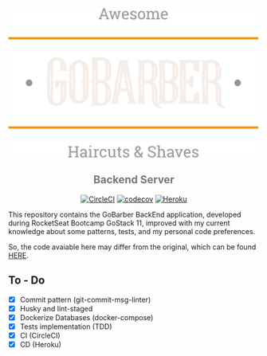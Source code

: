 <div align="center">
<img src="./logo.svg" height="300" />

<h2 style="color:#777">Backend Server</h2>

[![CircleCI][circleci-img]][circleci-url]
[![codecov][codecov-badge]][codecov-badge-url]
[![Heroku][heroku-badge]][heroku-badge-url]


</div>

This repository contains the GoBarber BackEnd application, developed during RocketSeat Bootcamp GoStack 11, improved with my current knowledge about some patterns, tests, and my personal code preferences.

So, the code avaiable here may differ from the original, which can be found [HERE][gobarber-rocketseat].

## To - Do

- [x] Commit pattern (git-commit-msg-linter)
- [x] Husky and lint-staged
- [x] Dockerize Databases (docker-compose)
- [x] Tests implementation (TDD)
- [x] CI (CircleCI)
- [x] CD (Heroku)

[gobarber-rocketseat]: https://github.com/thejoaov/bootcamp-gostack-modulos/tree/master/nivel-02/02-iniciando-back-end-do-app
[circleci-img]: https://circleci.com/gh/thejoaov/gobarber-11-server/tree/main.svg?style=svg
[circleci-url]: https://circleci.com/gh/thejoaov/gobarber-11-server/tree/main
[codecov-badge]: https://codecov.io/gh/thejoaov/gobarber-11-server/branch/main/graph/badge.svg
[codecov-badge-url]: https://codecov.io/gh/thejoaov/gobarber-11-server
[heroku-badge]:https://heroku-badge.herokuapp.com/?app=gobarber-11-server&svg=1
[heroku-badge-url]: https://heroku-badge.herokuapp.com/?app=gobarber-11-server
